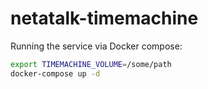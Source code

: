 # netatalk-timemachine

Running the service via Docker compose:
```sh
export TIMEMACHINE_VOLUME=/some/path
docker-compose up -d
```
